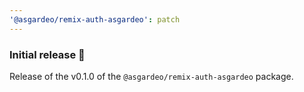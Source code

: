 ```yaml
---
'@asgardeo/remix-auth-asgardeo': patch
---
```


### Initial release 🎉

Release of the v0.1.0 of the `@asgardeo/remix-auth-asgardeo` package.

